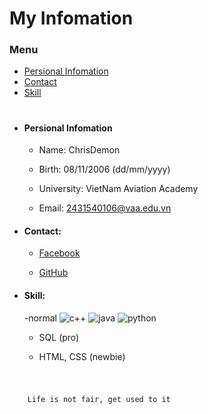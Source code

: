 
# My Infomation

### Menu
  - [Persional Infomation](#Persional-Infomation)
  - [Contact](#Contact)
  - [Skill](#Skill)

#

- #### Persional Infomation

  - Name: ChrisDemon    

  - Birth: 08/11/2006 (dd/mm/yyyy)  

  - University: VietNam Aviation Academy    

  - Email: 2431540106@vaa.edu.vn

- #### Contact:

  - [Facebook](https://www.facebook.com/Longpogba06)    

  - [GitHub](https://github.com/ChrisDemon0811)

- #### Skill:
  -normal
![c++](https://skillicons.dev/icons?i=cpp)
![java](https://skillicons.dev/icons?i=java)
![python](https://skillicons.dev/icons?i=py)

  - SQL (pro)

  - HTML, CSS (newbie)

 #

```sh

    Life is not fair, get used to it

```




